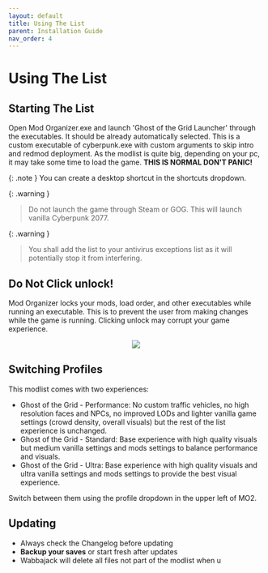 ```yaml
---
layout: default
title: Using The List
parent: Installation Guide
nav_order: 4
---
```


# Using The List

## Starting The List

Open Mod Organizer.exe and launch 'Ghost of the Grid Launcher' through the executables. It should be already automatically selected. This is a custom executable of cyberpunk.exe with custom arguments to skip intro and redmod deployment. As the modlist is quite big, depending on your pc, it may take some time to load the game. **THIS IS NORMAL DON'T PANIC!** 

{: .note } You can create a desktop shortcut in the shortcuts dropdown.

{: .warning }
> Do not launch the game through Steam or GOG. This will launch vanilla Cyberpunk 2077.

{: .warning }
> You shall add the list to your antivirus exceptions list as it will potentially stop it from interfering.

## Do Not Click unlock!

Mod Organizer locks your mods, load order, and other executables while running an executable. This is to prevent the user from making changes while the game is running. Clicking unlock may corrupt your game experience.
<p align="center">
  <img src="https://static.wixstatic.com/media/579922_759ba8cb37d24e70a7c3d152be495966~mv2.png/v1/fill/w_600,h_145,al_c,q_85,usm_0.66_1.00_0.01,enc_avif,quality_auto/592328821afaaf40c7506837f3347acc33a350e7a67ce8a06a2dbccca943e4e6.png">
</p>

## Switching Profiles

This modlist comes with two experiences:
- Ghost of the Grid - Performance: No custom traffic vehicles, no high resolution faces and NPCs, no improved LODs and lighter vanilla game settings (crowd density, overall visuals) but the rest of the list experience is unchanged.
- Ghost of the Grid - Standard: Base experience with high quality visuals but medium vanilla settings and mods settings to balance performance and visuals.
- Ghost of the Grid - Ultra: Base experience with high quality visuals and ultra vanilla settings and mods settings to provide the best visual experience.

Switch between them using the profile dropdown in the upper left of MO2.

## Updating

- Always check the Changelog before updating
- **Backup your saves** or start fresh after updates
- Wabbajack will delete all files not part of the modlist when u
